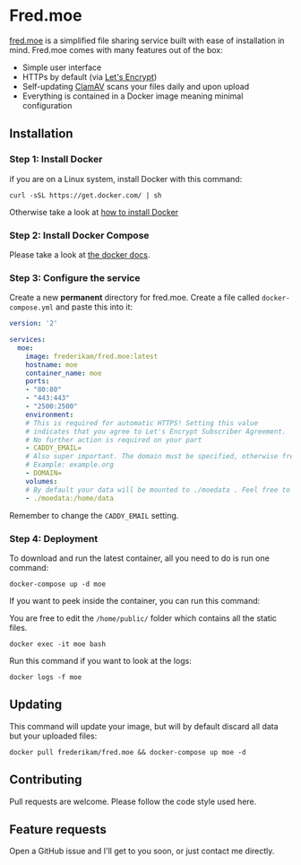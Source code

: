 # Fred.moe
[fred.moe](https://fred.moe/) is a simplified file sharing service built with ease of installation in mind. Fred.moe comes with many features out of the box:

* Simple user interface
* HTTPs by default (via [Let's Encrypt](https://letsencrypt.org/))
* Self-updating [ClamAV](http://www.clamav.net/) scans your files daily and upon upload
* Everything is contained in a Docker image meaning minimal configuration


## Installation
### Step 1: Install Docker
if you are on a Linux system, install Docker with this command:
```
curl -sSL https://get.docker.com/ | sh
```

Otherwise take a look at [how to install Docker](https://www.docker.com/community-edition#/download)

### Step 2: Install Docker Compose
Please take a look at [the docker docs](https://docs.docker.com/compose/install/).

### Step 3: Configure the service
Create a new **permanent** directory for fred.moe. Create a file called `docker-compose.yml` and paste this into it:
```yaml
version: '2'

services:
  moe:
    image: frederikam/fred.moe:latest
    hostname: moe
    container_name: moe
    ports:
    - "80:80"
    - "443:443"
    - "2500:2500"
    environment:
    # This is required for automatic HTTPS! Setting this value
    # indicates that you agree to Let's Encrypt Subscriber Agreement.
    # No further action is required on your part
    - CADDY_EMAIL=
    # Also super important. The domain must be specified, otherwise fred.moe will only be readable on port 2500.
    # Example: example.org
    - DOMAIN=
    volumes:
    # By default your data will be mounted to ./moedata . Feel free to change this value, but keep the `:/home/data` part.
    - ./moedata:/home/data
```

Remember to change the `CADDY_EMAIL` setting.

### Step 4: Deployment
To download and run the latest container, all you need to do is run one command:

```
docker-compose up -d moe
```

If you want to peek inside the container, you can run this command:

You are free to edit the `/home/public/` folder which contains all the static files.

```
docker exec -it moe bash
```

Run this command if you want to look at the logs:

```
docker logs -f moe
```

## Updating
This command will update your image, but will by default discard all data but your uploaded files:

```
docker pull frederikam/fred.moe && docker-compose up moe -d
```

## Contributing
Pull requests are welcome. Please follow the code style used here.

## Feature requests
Open a GitHub issue and I'll get to you soon, or just contact me directly. 
